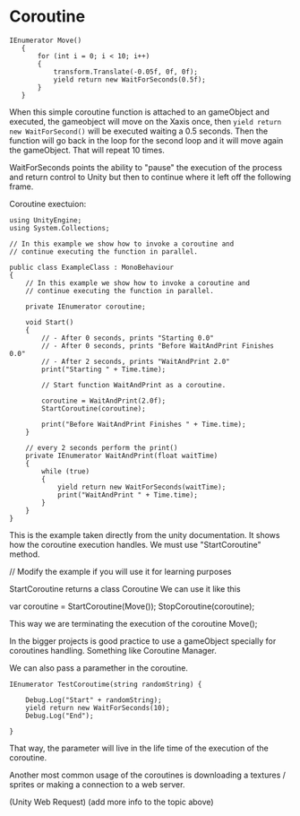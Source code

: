  
 
 # Coroutine

 ```
 IEnumerator Move()
    {
        for (int i = 0; i < 10; i++)
        {
            transform.Translate(-0.05f, 0f, 0f);
            yield return new WaitForSeconds(0.5f);
        }
    }
 ```


  
 When this simple coroutine function is attached to an gameObject and executed, the gameobject will move on the Xaxis once, then 
 ```yield return new WaitForSecond()``` will be executed waiting a 0.5 seconds. 
 Then the function will go back in the loop for the second loop and it will move again the gameObject.
 That will repeat 10 times.

 WaitForSeconds points the ability to "pause" the execution of the process and return control to Unity but then to continue where it left off the following frame.

 Coroutine exectuion:

```
using UnityEngine;
using System.Collections;

// In this example we show how to invoke a coroutine and
// continue executing the function in parallel.

public class ExampleClass : MonoBehaviour
{
    // In this example we show how to invoke a coroutine and
    // continue executing the function in parallel.

    private IEnumerator coroutine;

    void Start()
    {
        // - After 0 seconds, prints "Starting 0.0"
        // - After 0 seconds, prints "Before WaitAndPrint Finishes 0.0"
        // - After 2 seconds, prints "WaitAndPrint 2.0"
        print("Starting " + Time.time);

        // Start function WaitAndPrint as a coroutine.

        coroutine = WaitAndPrint(2.0f);
        StartCoroutine(coroutine);

        print("Before WaitAndPrint Finishes " + Time.time);
    }

    // every 2 seconds perform the print()
    private IEnumerator WaitAndPrint(float waitTime)
    {
        while (true)
        {
            yield return new WaitForSeconds(waitTime);
            print("WaitAndPrint " + Time.time);
        }
    }
}
```

This is the example taken directly from the unity documentation.
It shows how the coroutine execution handles.
We must use "StartCoroutine" method.
    
// Modify the example if you will use it for learning purposes

StartCoroutine returns a class Coroutine
We can use it like this 

var coroutine = StartCoroutine(Move());
StopCoroutine(coroutine);

This way we are terminating the execution of the coroutine Move();

In the bigger projects is good practice to use a gameObject specially for coroutines handling.
Something like Coroutine Manager.

We can also pass a paramether in the coroutine.

```
IEnumerator TestCoroutime(string randomString) {

    Debug.Log("Start" + randomString);
    yield return new WaitForSeconds(10);
    Debug.Log("End");

}
```

That way, the parameter will live in the life time of the execution of the coroutine.



Another most common usage of the coroutines is downloading a textures / sprites or making a connection to a web server.

(Unity Web Request) (add more info to the topic above)

